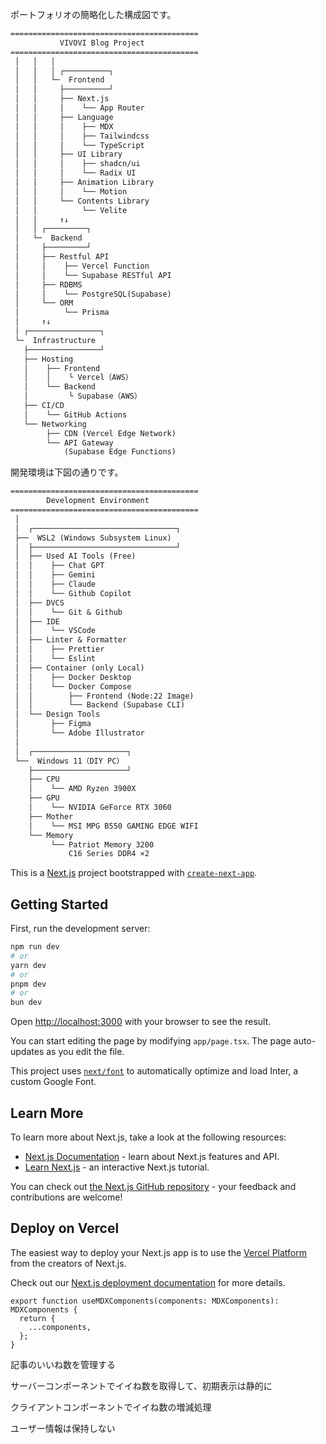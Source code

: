 ポートフォリオの簡略化した構成図です。

```txt
==========================================
           VIVOVI Blog Project
==========================================
 │   │   │
 │   │   │ ┌──────────┐
 │   │   └─  Frontend
 │   │     ├──────────┘
 │   │     ├── Next.js
 │   │     │    └── App Router
 │   │     ├── Language
 │   │     │    ├── MDX
 │   │     │    ├── Tailwindcss
 │   │     │    └── TypeScript
 │   │     ├── UI Library
 │   │     │    ├── shadcn/ui
 │   │     │    └── Radix UI
 │   │     ├── Animation Library
 │   │     │    └── Motion
 │   │     └── Contents Library
 │   │          └── Velite
 │   │     ↑↓
 │   │ ┌─────────┐
 │   └─  Backend
 │     ├─────────┘
 │     ├── Restful API
 │     │    ├── Vercel Function
 │     │    └── Supabase RESTful API
 │     ├── RDBMS
 │     │    └── PostgreSQL(Supabase)
 │     └── ORM
 │          └── Prisma
 │     ↑↓
 │ ┌────────────────┐
 └─  Infrastructure
   ├────────────────┘
   ├── Hosting
   │    ├── Frontend
   │    │    └ Vercel（AWS）
   │    └── Backend
   │         └ Supabase（AWS）
   ├── CI/CD
   │    └── GitHub Actions
   └── Networking
        ├── CDN (Vercel Edge Network)
        └── API Gateway
            (Supabase Edge Functions)
```

開発環境は下図の通りです。

```txt
==========================================
        Development Environment
==========================================
 │
 │  ┌────────────────────────────────┐
 ├──  WSL2 (Windows Subsystem Linux)
 │  ├────────────────────────────────┘
 │  ├── Used AI Tools (Free)
 │  │    ├── Chat GPT
 │  │    ├── Gemini
 │  │    ├── Claude
 │  │    └── Github Copilot
 │  ├── DVCS
 │  │    └── Git & Github
 │  ├── IDE
 │  │    └── VSCode
 │  ├── Linter & Formatter
 │  │    ├── Prettier
 │  │    └── Eslint
 │  ├── Container (only Local)
 │  │    ├── Docker Desktop
 │  │    └── Docker Compose
 │  │        ├── Frontend (Node:22 Image)
 │  │        └── Backend (Supabase CLI)
 │  └── Design Tools
 │       ├── Figma
 │       └── Adobe Illustrator
 │
 │  ┌─────────────────────┐
 └──  Windows 11（DIY PC）
    ├─────────────────────┘
    ├── CPU
    │    └── AMD Ryzen 3900X
    ├── GPU
    │    └── NVIDIA GeForce RTX 3060
    ├── Mother
    │    └── MSI MPG B550 GAMING EDGE WIFI
    └── Memory
         └── Patriot Memory 3200
             C16 Series DDR4 ×2
```

This is a [Next.js](https://nextjs.org/) project bootstrapped with [`create-next-app`](https://github.com/vercel/next.js/tree/canary/packages/create-next-app).

## Getting Started

First, run the development server:

```bash
npm run dev
# or
yarn dev
# or
pnpm dev
# or
bun dev
```

Open [http://localhost:3000](http://localhost:3000) with your browser to see the result.

You can start editing the page by modifying `app/page.tsx`. The page auto-updates as you edit the file.

This project uses [`next/font`](https://nextjs.org/docs/basic-features/font-optimization) to automatically optimize and load Inter, a custom Google Font.

## Learn More

To learn more about Next.js, take a look at the following resources:

- [Next.js Documentation](https://nextjs.org/docs) - learn about Next.js features and API.
- [Learn Next.js](https://nextjs.org/learn) - an interactive Next.js tutorial.

You can check out [the Next.js GitHub repository](https://github.com/vercel/next.js/) - your feedback and contributions are welcome!

## Deploy on Vercel

The easiest way to deploy your Next.js app is to use the [Vercel Platform](https://vercel.com/new?utm_medium=default-template&filter=next.js&utm_source=create-next-app&utm_campaign=create-next-app-readme) from the creators of Next.js.

Check out our [Next.js deployment documentation](https://nextjs.org/docs/deployment) for more details.

```tsx:page.tsx
export function useMDXComponents(components: MDXComponents): MDXComponents {
  return {
    ...components,
  };
}
```

記事のいいね数を管理する

サーバーコンポーネントでイイね数を取得して、初期表示は静的に

クライアントコンポーネントでイイね数の増減処理

ユーザー情報は保持しない
